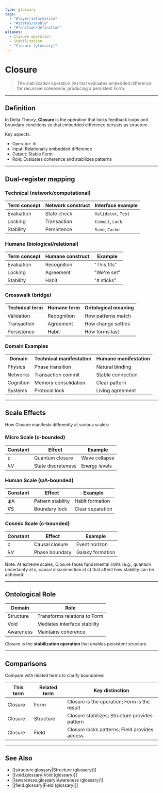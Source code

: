 ```yaml
---
type: glossary
tags:
  - "#layer/information"
  - "#status/stable"
  - "#function/definition"
aliases:
  - Closure operation
  - Stabilization
  - "Closure (glossary)"
---
```


# Closure

> The stabilization operation (⊚) that evaluates embedded difference for recursive coherence, producing a persistent Form.

---

## Definition

In Delta Theory, **Closure** is the operation that locks feedback loops and boundary conditions so that embedded difference persists as structure.

Key aspects:
- Operator: ⊚
- Input: Relationally embedded difference
- Output: Stable Form
- Role: Evaluates coherence and stabilizes patterns

---

## Dual‑register mapping

### Technical (network/computational)

| Term concept | Network construct | Interface example |
|-------------|------------------|-------------------|
| Evaluation | State check | `Validator`, `Test` |
| Locking | Transaction | `Commit`, `Lock` |
| Stability | Persistence | `Save`, `Cache` |

### Humane (biological/relational)

| Term concept | Humane construct | Example |
|-------------|------------------|----------|
| Evaluation | Recognition | "This fits" |
| Locking | Agreement | "We're set" |
| Stability | Habit | "It sticks" |

### Crosswalk (bridge)

| Technical term | Humane term | Ontological meaning |
|---------------|-------------|-------------------|
| Validation | Recognition | How patterns match |
| Transaction | Agreement | How change settles |
| Persistence | Habit | How forms last |

### Domain Examples

| Domain | Technical manifestation | Humane manifestation |
|--------|------------------------|---------------------|
| Physics | Phase transition | Natural binding |
| Networks | Transaction commit | Stable connection |
| Cognition | Memory consolidation | Clear pattern |
| Systems | Protocol lock | Living agreement |

---

## Scale Effects

How Closure manifests differently at various scales:

### Micro Scale (ε-bounded)

| Constant | Effect | Example |
|----------|--------|---------|
| ε | Quantum closure | Wave collapse |
| λV | State discreteness | Energy levels |

### Human Scale (ψA-bounded)

| Constant | Effect | Example |
|----------|--------|---------|
| ψA | Pattern stability | Habit formation |
| ∇S | Boundary lock | Clear separation |

### Cosmic Scale (c-bounded)

| Constant | Effect | Example |
|----------|--------|---------|
| c | Causal closure | Event horizon |
| λV | Phase boundary | Galaxy formation |

Note: At extreme scales, Closure faces fundamental limits (e.g., quantum uncertainty at ε, causal disconnection at c) that affect how stability can be achieved.

---

## Ontological Role

| Domain | Role |
|--------|------|
| Structure | Transforms relations to Form |
| Void | Mediates interface stability |
| Awareness | Maintains coherence |

Closure is the **stabilization operation** that enables persistent structure.

---

## Comparisons

Compare with related terms to clarify boundaries:

| This term | Related term | Key distinction |
|-----------|-------------|----------------|
| Closure | Form | Closure is the operation; Form is the result |
| Closure | Structure | Closure stabilizes; Structure provides pattern |
| Closure | Field | Closure locks patterns; Field provides access |

---

## See Also

- [[structure.glossary|Structure (glossary)]]
- [[void.glossary|Void (glossary)]]
- [[awareness.glossary|Awareness (glossary)]]
- [[field.glossary|Field (glossary)]]